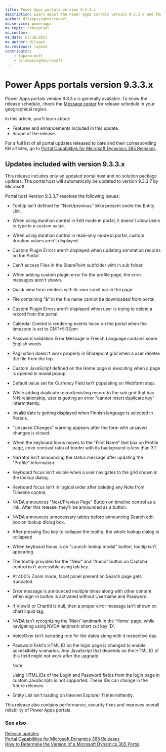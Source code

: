 ```yaml
---
title: Power Apps portals version 9.3.3.x
description: Learn about the Power Apps portals version 9.3.3.x and the changes.
author: dileepsinghmicrosoft
ms.service: powerapps
ms.topic: conceptual
ms.custom: 
ms.date: 03/18/2021
ms.author: dileeps
ms.reviewer: tapanm
contributor:
    - tapanm-msft
    - dileepsinghmicrosoft
---
```


# Power Apps portals version 9.3.3.x

Power Apps portals version 9.3.3.x is generally available. To know the release schedule, check the [Message center](/microsoft-365/admin/manage/message-center) for release schedule in your geographical region.

In this article, you'll learn about:

- Features and enhancements included in this update.
- Scope of the release.

For a full list of all portal updates released to date and their corresponding KB articles, go to [Portal Capabilities for Microsoft Dynamics 365 Releases](https://support.microsoft.com/topic/portal-capabilities-for-microsoft-dynamics-365-releases-81f5fcc9-ef72-8b2e-5b4b-29e9840fb5c4).

## Updates included with version 9.3.3.x

This release includes only an updated portal host and no solution package
updates. The portal host will automatically be updated to version 9.3.3.7 by
Microsoft.

Portal host Version 9.3.3.7 resolves the following issues:

-   Tooltip isn't defined for “Next/previous” links present under the Entity
    List.

-   When using duration control in Edit mode in portal, it doesn't allow users
    to type in a custom value.

-   When using duration control in read-only mode in portal, custom duration
    values aren't displayed.

-   Custom Plugin Errors aren't displayed when updating annotation records on
    the Portal

-   Can't access Files in the SharePoint subfolder with in sub folder.

-   When adding custom plugin error for the profile page, the error messages aren't shown.

-   Quick view form renders with its own scroll bar in the page

-   File containing "&" in the file name cannot be downloaded from portal.

-   Custom Plugin Errors aren't displayed when user is trying to delete a
    record from the portal.

-   Calendar Control is rendering events twice on the portal when the timezone
    is set to GMT+5:30pm

-   Password validation Error Message in French Language contains some English
    words

-   Pagination doesn't work properly in Sharepoint grid when a user deletes the
    file from the top.

-   Custom JavaScript defined on the Home page is executing when a page is
    opened in modal popup.

-   Default value set for Currency Field isn't populating on Webform step.

-   While adding duplicate record/existing record to the sub grid that has N:N
    relationship, user is getting an error "cannot insert duplicate key"
    intermittently.

-   Invalid date is getting displayed when Finnish language is selected in
    Portals.

-   "Unsaved Changes" warning appears after the form with unsaved changes is
    closed.

-   When the keyboard focus moves to the "First Name" text box on Profile page,
    color contrast ratio of border with its background is less than 3:1.

-   Narrator isn't announcing the status message after updating the "Profile"
    information.

-   Keyboard focus isn't visible when a user navigates to the grid shown in the
    lookup dialog.

-   Keyboard focus isn't in logical order after deleting any Note from Timeline
    control.

-   NVDA announces "Next/Preview Page" Button on timeline control as a link.
    After this release, they'll be announced as a button.

-   NVDA announces unnecessary tables before announcing Search edit box on
    lookup dialog box.

-   After pressing Esc key to collapse the tooltip, the whole lookup dialog is
    collapsed.

-   When keyboard focus is on "Launch lookup modal" button, tooltip isn't
    appearing.

-   The tooltip provided for the "New" and "Audio" button on Captcha control isn't accessible using tab key.

-   At 400% Zoom mode, facet panel present on Search page gets truncated.

-   Error message is announced multiple times along with other content when sign-in button is activated without Username and Password.

-   If ViewId or ChartId is null, then a proper error message isn't shown on
    chart liquid tag.

-   NVDA isn't recognizing the 'Main' landmark in the 'Home' page, while
    navigating using NVDA landmark short cut key 'D'.

-   VoiceOver isn't narrating role for the dates along with it respective day.

- Password field's HTML ID on the login page is changed to enable accessibility scenarios. Any JavaScript that depends on the HTML ID of this field might not work after the upgrade.

    > [!NOTE]
    > Using HTML IDs of the Login and Password fields from the login page in custom JavaScripts is not supported. These IDs can change in the future releases.

- Entity List isn't loading on Internet Explorer 11 intermittently.

This release also contains performance, security fixes and improves overall
reliability of Power Apps portals.

### See also

[Release updates](../release-updates.md) <br>
[Portal Capabilities for Microsoft Dynamics 365 Releases](https://support.microsoft.com/topic/portal-capabilities-for-microsoft-dynamics-365-releases-81f5fcc9-ef72-8b2e-5b4b-29e9840fb5c4) <br>
[How to Determine the Version of a Microsoft Dynamics 365 Portal](https://support.microsoft.com/topic/how-to-determine-the-version-of-a-microsoft-dynamics-365-portal-d2400fdc-b1dd-597b-feab-87abc805325e)

